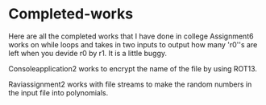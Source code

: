 # Completed-works
Here are all the completed works that I have done in college
Assignment6 works on while loops and takes in two inputs to output how many 'r0''s are left when you devide r0 by r1. It is a little buggy. 

Consoleapplication2 works to encrypt the name of the file by using ROT13. 

Raviassignment2 works with file streams to make the random numbers in the input file into polynomials. 
